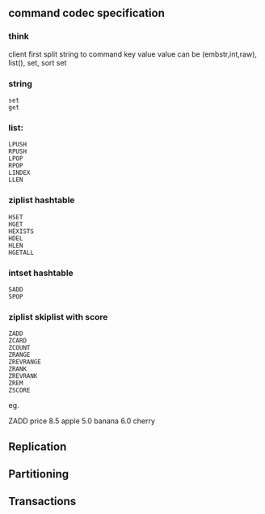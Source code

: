 ## command codec specification

###  think

client first split string to command key value
value can be (embstr,int,raw), list(), set, sort set 
 
### string

```
set 
get
```

### list:
```
LPUSH
RPUSH 
LPOP
RPOP
LINDEX
LLEN
```
###   ziplist  hashtable
```
HSET
HGET
HEXISTS
HDEL
HLEN
HGETALL
```

###  intset  hashtable
```
SADD
SPOP
```

### ziplist skiplist  with score

```
ZADD
ZCARD
ZCOUNT
ZRANGE
ZREVRANGE
ZRANK
ZREVRANK
ZREM
ZSCORE
```
eg.

ZADD price 8.5 apple 5.0 banana 6.0 cherry

## Replication
## Partitioning
## Transactions
























